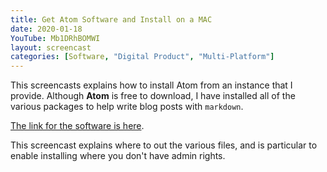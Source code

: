 ```yaml
---
title: Get Atom Software and Install on a MAC
date: 2020-01-18
YouTube: Mb1DRhBOMWI
layout: screencast
categories: [Software, "Digital Product", "Multi-Platform"]
---
```


This screencasts explains how to install Atom from an instance that I provide. Although **Atom** is free to download, I have installed all of the various packages to help write blog posts with `markdown`.

[The link for the software is here][50dde787].

  [50dde787]: http://www.publisha.org/resources/atom.zip "This will download a ZIP file for you to unpack."

This screencast explains where to out the various files, and is particular to enable installing where you don't have admin rights.
